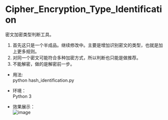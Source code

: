 # Cipher_Encryption_Type_Identification
密文加密类型判断工具。

1. 首先这只是一个半成品。继续修改中。主要是增加识别密文的类型，也就是加上更多规则。
2. 对同一个密文可能符合多种加密方式，所以判断也只能是做推荐。
3. 不能解密，做的是解密前一步。

- 用法:<br>
python hash_identification.py

- 环境：<br>
Python 3

- 效果展示：<br>
![image](https://github.com/Snowming04/Cipher_Encryption_Type_Identification/blob/master/show.png)
<br>
